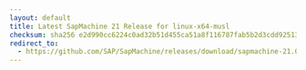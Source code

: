 ```yaml
---
layout: default
title: Latest SapMachine 21 Release for linux-x64-musl
checksum: sha256 e2d990cc6224c0ad32b51d455ca51a8f116787fab5b2d3cdd925137b50ac1968
redirect_to:
  - https://github.com/SAP/SapMachine/releases/download/sapmachine-21.0.5/sapmachine-jre-21.0.5_linux-x64-musl_bin.tar.gz
---
```

